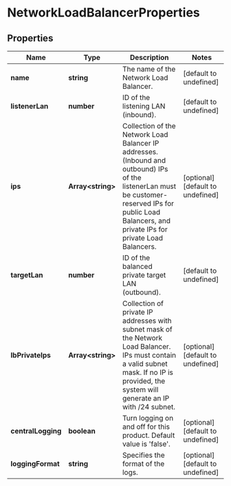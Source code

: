 # NetworkLoadBalancerProperties

## Properties
| Name | Type | Description | Notes |
| ------------ | ------------- | ------------- | ------------- |
| **name** | **string** | The name of the Network Load Balancer. | [default to undefined] |
| **listenerLan** | **number** | ID of the listening LAN (inbound). | [default to undefined] |
| **ips** | **Array&lt;string&gt;** | Collection of the Network Load Balancer IP addresses. (Inbound and outbound) IPs of the listenerLan must be customer-reserved IPs for public Load Balancers, and private IPs for private Load Balancers. | [optional] [default to undefined] |
| **targetLan** | **number** | ID of the balanced private target LAN (outbound). | [default to undefined] |
| **lbPrivateIps** | **Array&lt;string&gt;** | Collection of private IP addresses with subnet mask of the Network Load Balancer. IPs must contain a valid subnet mask. If no IP is provided, the system will generate an IP with /24 subnet. | [optional] [default to undefined] |
| **centralLogging** | **boolean** | Turn logging on and off for this product. Default value is \'false\'. | [optional] [default to undefined] |
| **loggingFormat** | **string** | Specifies the format of the logs. | [optional] [default to undefined] |



